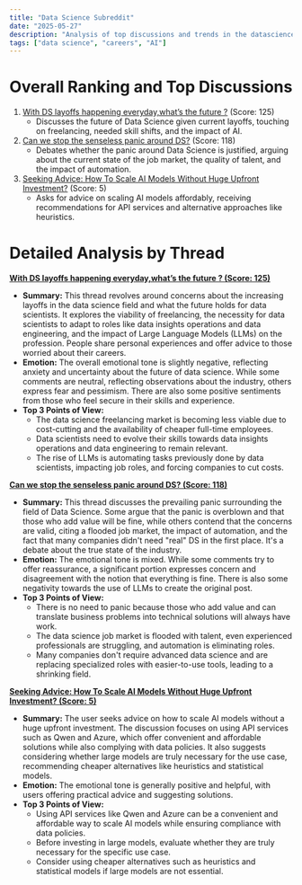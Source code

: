 ```yaml
---
title: "Data Science Subreddit"
date: "2025-05-27"
description: "Analysis of top discussions and trends in the datascience subreddit"
tags: ["data science", "careers", "AI"]
---
```


# Overall Ranking and Top Discussions
1.  [With DS layoffs happening everyday,what’s the future ?](https://www.reddit.com/r/datascience/comments/1kwd8vj/with_ds_layoffs_happening_everydaywhats_the_future/) (Score: 125)
    *   Discusses the future of Data Science given current layoffs, touching on freelancing, needed skill shifts, and the impact of AI.
2.  [Can we stop the senseless panic around DS?](https://www.reddit.com/r/datascience/comments/1kws410/can_we_stop_the_senseless_panic_around_ds/) (Score: 118)
    *   Debates whether the panic around Data Science is justified, arguing about the current state of the job market, the quality of talent, and the impact of automation.
3.  [Seeking Advice: How To Scale AI Models Without Huge Upfront Investment?](https://www.reddit.com/r/datascience/comments/1kwh7bw/seeking_advice_how_to_scale_ai_models_without/) (Score: 5)
    *   Asks for advice on scaling AI models affordably, receiving recommendations for API services and alternative approaches like heuristics.

# Detailed Analysis by Thread
**[With DS layoffs happening everyday,what’s the future ? (Score: 125)](https://www.reddit.com/r/datascience/comments/1kwd8vj/with_ds_layoffs_happening_everydaywhats_the_future/)**
*   **Summary:** This thread revolves around concerns about the increasing layoffs in the data science field and what the future holds for data scientists. It explores the viability of freelancing, the necessity for data scientists to adapt to roles like data insights operations and data engineering, and the impact of Large Language Models (LLMs) on the profession. People share personal experiences and offer advice to those worried about their careers.
*   **Emotion:** The overall emotional tone is slightly negative, reflecting anxiety and uncertainty about the future of data science. While some comments are neutral, reflecting observations about the industry, others express fear and pessimism.  There are also some positive sentiments from those who feel secure in their skills and experience.
*   **Top 3 Points of View:**
    *   The data science freelancing market is becoming less viable due to cost-cutting and the availability of cheaper full-time employees.
    *   Data scientists need to evolve their skills towards data insights operations and data engineering to remain relevant.
    *   The rise of LLMs is automating tasks previously done by data scientists, impacting job roles, and forcing companies to cut costs.

**[Can we stop the senseless panic around DS? (Score: 118)](https://www.reddit.com/r/datascience/comments/1kws410/can_we_stop_the_senseless_panic_around_ds/)**
*   **Summary:** This thread discusses the prevailing panic surrounding the field of Data Science. Some argue that the panic is overblown and that those who add value will be fine, while others contend that the concerns are valid, citing a flooded job market, the impact of automation, and the fact that many companies didn't need "real" DS in the first place. It's a debate about the true state of the industry.
*   **Emotion:** The emotional tone is mixed.  While some comments try to offer reassurance, a significant portion expresses concern and disagreement with the notion that everything is fine. There is also some negativity towards the use of LLMs to create the original post.
*   **Top 3 Points of View:**
    *   There is no need to panic because those who add value and can translate business problems into technical solutions will always have work.
    *   The data science job market is flooded with talent, even experienced professionals are struggling, and automation is eliminating roles.
    *   Many companies don't require advanced data science and are replacing specialized roles with easier-to-use tools, leading to a shrinking field.

**[Seeking Advice: How To Scale AI Models Without Huge Upfront Investment? (Score: 5)](https://www.reddit.com/r/datascience/comments/1kwh7bw/seeking_advice_how_to_scale_ai_models_without/)**
*   **Summary:** The user seeks advice on how to scale AI models without a huge upfront investment. The discussion focuses on using API services such as Qwen and Azure, which offer convenient and affordable solutions while also complying with data policies. It also suggests considering whether large models are truly necessary for the use case, recommending cheaper alternatives like heuristics and statistical models.
*   **Emotion:** The emotional tone is generally positive and helpful, with users offering practical advice and suggesting solutions.
*   **Top 3 Points of View:**
    *   Using API services like Qwen and Azure can be a convenient and affordable way to scale AI models while ensuring compliance with data policies.
    *   Before investing in large models, evaluate whether they are truly necessary for the specific use case.
    *   Consider using cheaper alternatives such as heuristics and statistical models if large models are not essential.
